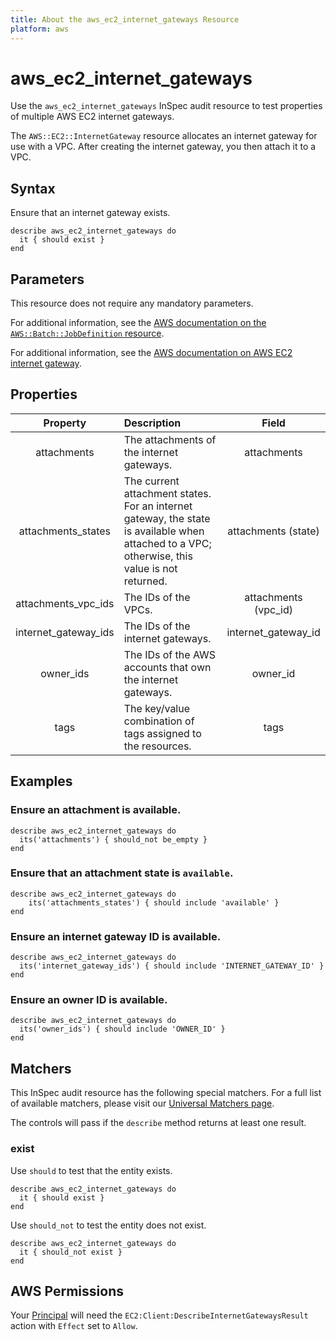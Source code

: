 ```yaml
---
title: About the aws_ec2_internet_gateways Resource
platform: aws
---
```


# aws_ec2_internet_gateways

Use the `aws_ec2_internet_gateways` InSpec audit resource to test properties of multiple AWS EC2 internet gateways.

The `AWS::EC2::InternetGateway` resource allocates an internet gateway for use with a VPC. After creating the internet gateway, you then attach it to a VPC.

## Syntax

Ensure that an internet gateway exists.

    describe aws_ec2_internet_gateways do
      it { should exist }
    end

## Parameters

This resource does not require any mandatory parameters.

For additional information, see the [AWS documentation on the `AWS::Batch::JobDefinition` resource](https://docs.aws.amazon.com/AWSCloudFormation/latest/UserGuide/aws-resource-batch-jobdefinition.html).


For additional information, see the [AWS documentation on AWS EC2 internet gateway](https://docs.aws.amazon.com/AWSCloudFormation/latest/UserGuide/aws-resource-ec2-internetgateway.html).

## Properties

| Property  | Description | Field |
| :---: | :--- | :---: |
| attachments | The attachments of the internet gateways. | attachments |
| attachments_states | The current attachment states. For an internet gateway, the state is available when attached to a VPC; otherwise, this value is not returned. | attachments (state) |
| attachments_vpc_ids | The IDs of the VPCs. | attachments (vpc_id) |
| internet_gateway_ids | The IDs of the internet gateways. | internet_gateway_id |
| owner_ids | The IDs of the AWS accounts that own the internet gateways. | owner_id |
| tags | The key/value combination of tags assigned to the resources. | tags |

## Examples

### Ensure an attachment is available.

    describe aws_ec2_internet_gateways do
      its('attachments') { should_not be_empty }
    end

### Ensure that an attachment state is `available`.

    describe aws_ec2_internet_gateways do
        its('attachments_states') { should include 'available' }
    end

### Ensure an internet gateway ID is available.

    describe aws_ec2_internet_gateways do
      its('internet_gateway_ids') { should include 'INTERNET_GATEWAY_ID' }
    end

### Ensure an owner ID is available.

    describe aws_ec2_internet_gateways do
      its('owner_ids') { should include 'OWNER_ID' }
    end

## Matchers

This InSpec audit resource has the following special matchers. For a full list of available matchers, please visit our [Universal Matchers page](https://www.inspec.io/docs/reference/matchers/).

The controls will pass if the `describe` method returns at least one result.

### exist

Use `should` to test that the entity exists.

    describe aws_ec2_internet_gateways do
      it { should exist }
    end

Use `should_not` to test the entity does not exist.

    describe aws_ec2_internet_gateways do
      it { should_not exist }
    end

## AWS Permissions

Your [Principal](https://docs.aws.amazon.com/IAM/latest/UserGuide/intro-structure.html#intro-structure-principal) will need the `EC2:Client:DescribeInternetGatewaysResult` action with `Effect` set to `Allow`.
